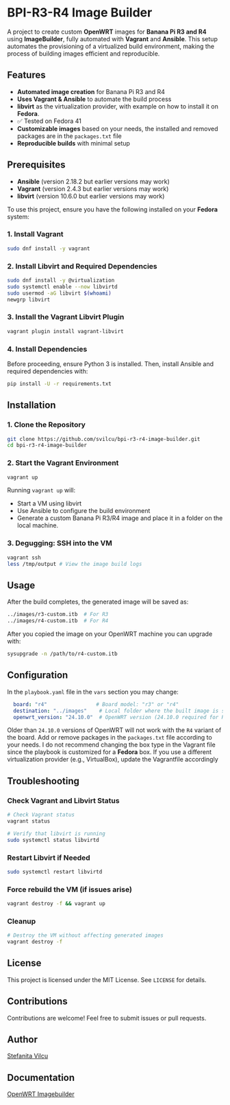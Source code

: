 # BPI-R3-R4 Image Builder

A project to create custom **OpenWRT** images for **Banana Pi R3 and R4** using **ImageBuilder**, fully automated with **Vagrant** and **Ansible**. This setup automates the provisioning of a virtualized build environment, making the process of building images efficient and reproducible.

## Features

- **Automated image creation** for Banana Pi R3 and R4
- **Uses Vagrant & Ansible** to automate the build process
- **libvirt** as the virtualization provider, with example on how to install it on **Fedora**.
- ✅ Tested on Fedora 41
- **Customizable images** based on your needs, the installed and removed packages are in the `packages.txt` file
- **Reproducible builds** with minimal setup

## Prerequisites

- **Ansible** (version 2.18.2 but earlier versions may work)
- **Vagrant** (version 2.4.3 but earlier versions may work)
- **libvirt** (version 10.6.0 but earlier versions may work)

To use this project, ensure you have the following installed on your **Fedora** system:

### **1. Install Vagrant**

```bash
sudo dnf install -y vagrant
```

### **2. Install Libvirt and Required Dependencies**

```bash
sudo dnf install -y @virtualization
sudo systemctl enable --now libvirtd
sudo usermod -aG libvirt $(whoami)
newgrp libvirt
```

### **3. Install the Vagrant Libvirt Plugin**

```bash
vagrant plugin install vagrant-libvirt
```

### **4. Install Dependencies**

Before proceeding, ensure Python 3 is installed. Then, install Ansible and required dependencies with:

```bash
pip install -U -r requirements.txt
```

## Installation

### **1. Clone the Repository**

```bash
git clone https://github.com/svilcu/bpi-r3-r4-image-builder.git
cd bpi-r3-r4-image-builder
```

### **2. Start the Vagrant Environment**

```bash
vagrant up
```

Running `vagrant up` will:
- Start a VM using libvirt
- Use Ansible to configure the build environment
- Generate a custom Banana Pi R3/R4 image and place it in a folder on the local machine.

### **3. Degugging: SSH into the VM**

```bash
vagrant ssh
less /tmp/output # View the image build logs
```

## Usage

After the build completes, the generated image will be saved as:

```bash
../images/r3-custom.itb  # For R3  
../images/r4-custom.itb  # For R4  
```

After you copied the image on your OpenWRT machine you can upgrade with:

```bash
sysupgrade -n /path/to/r4-custom.itb
```

## Configuration

In the `playbook.yaml` file in the `vars` section you may change:

```yaml
  board: "r4"                # Board model: "r3" or "r4"
  destination: "../images"    # Local folder where the built image is stored
  openwrt_version: "24.10.0"  # OpenWRT version (24.10.0 required for R4)
```

Older than `24.10.0` versions of OpenWRT will not work with the `R4` variant of the board.
Add or remove packages in the `packages.txt` file according to your needs.
I do not recommend changing the box type in the Vagrant file since the playbook is customized for a **Fedora** box.
If you use a different virtualization provider (e.g., VirtualBox), update the Vagrantfile accordingly

## Troubleshooting

### **Check Vagrant and Libvirt Status**

```bash
# Check Vagrant status
vagrant status  

# Verify that libvirt is running
sudo systemctl status libvirtd
```

### **Restart Libvirt if Needed**

```bash
sudo systemctl restart libvirtd
```

### **Force rebuild the VM** (if issues arise)

```bash
vagrant destroy -f && vagrant up
```

### **Cleanup**

```bash
# Destroy the VM without affecting generated images
vagrant destroy -f
```

## License

This project is licensed under the MIT License. See `LICENSE` for details.

## Contributions

Contributions are welcome! Feel free to submit issues or pull requests.

## Author

[Stefanita Vilcu](https://github.com/svilcu)

## Documentation

[OpenWRT Imagebuilder](https://openwrt.org/docs/guide-user/additional-software/imagebuilder)
